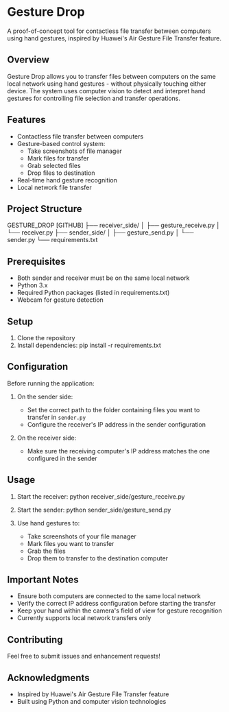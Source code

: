 # Gesture Drop

A proof-of-concept tool for contactless file transfer between computers using hand gestures, inspired by Huawei's Air Gesture File Transfer feature.

## Overview

Gesture Drop allows you to transfer files between computers on the same local network using hand gestures - without physically touching either device. The system uses computer vision to detect and interpret hand gestures for controlling file selection and transfer operations.

## Features

- Contactless file transfer between computers
- Gesture-based control system:
  - Take screenshots of file manager
  - Mark files for transfer
  - Grab selected files
  - Drop files to destination
- Real-time hand gesture recognition
- Local network file transfer

## Project Structure

GESTURE_DROP [GITHUB]
├── receiver_side/
│   ├── gesture_receive.py
│   └── receiver.py
├── sender_side/
│   ├── gesture_send.py
│   └── sender.py
└── requirements.txt

## Prerequisites

- Both sender and receiver must be on the same local network
- Python 3.x
- Required Python packages (listed in requirements.txt)
- Webcam for gesture detection

## Setup

1. Clone the repository
2. Install dependencies:
   pip install -r requirements.txt

## Configuration

Before running the application:

1. On the sender side:
   - Set the correct path to the folder containing files you want to transfer in `sender.py`
   - Configure the receiver's IP address in the sender configuration

2. On the receiver side:
   - Make sure the receiving computer's IP address matches the one configured in the sender

## Usage

1. Start the receiver:
   python receiver_side/gesture_receive.py

2. Start the sender:
   python sender_side/gesture_send.py

3. Use hand gestures to:
   - Take screenshots of your file manager
   - Mark files you want to transfer
   - Grab the files
   - Drop them to transfer to the destination computer

## Important Notes

- Ensure both computers are connected to the same local network
- Verify the correct IP address configuration before starting the transfer
- Keep your hand within the camera's field of view for gesture recognition
- Currently supports local network transfers only

## Contributing

Feel free to submit issues and enhancement requests!


## Acknowledgments

- Inspired by Huawei's Air Gesture File Transfer feature
- Built using Python and computer vision technologies
